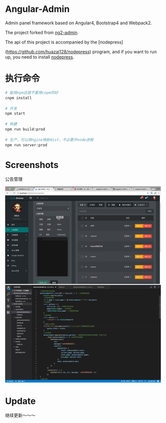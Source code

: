 
# Angular-Admin
Admin panel framework based on Angular4, Bootstrap4 and Webpack2.

The project forked from [ng2-admin](https://akveo.github.io/ng2-admin/).

The api of this project is accompanied by the [nodepress]

(https://github.com/huazai128/nodepress) program, and if you want to run up, you need to 
install [nodepress](https://github.com/huazai128/nodepress).

# 执行命令
```bash
# 能用npm还是不要用cnpm的好
cnpm install

# 开发
npm start

# 构建
npm run build:prod

# 生产，可以用nginx映射dist，不必要开node进程
npm run server:prod
```


# Screenshots
 
 公告管理

  <img src="https://github.com/huazai128/ng2-admin-blog/blob/master/src/assets/img/index01.jpeg">
 
  <img src="https://github.com/huazai128/ng2-admin-blog/blob/master/src/assets/img/index02.jpeg">
 
 
# Update
  
  继续更新～～～
 
 
 
 
 
 


